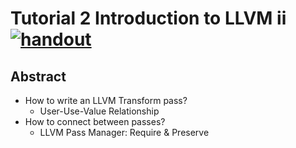 # Tutorial 2 Introduction to LLVM ii [![handout](https://img.shields.io/badge/-handout-blue)](https://www.overleaf.com/read/bxpswysvhqtq)

## Abstract

- How to write an LLVM Transform pass?
  - User-Use-Value Relationship
- How to connect between passes?
  - LLVM Pass Manager: Require & Preserve
